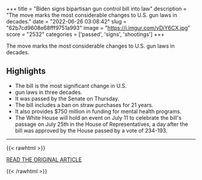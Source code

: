 +++
title = "Biden signs bipartisan gun control bill into law"
description = "The move marks the most considerable changes to U.S. gun laws in decades."
date = "2022-06-26 03:08:42"
slug = "62b7cd9608e68fff9751a993"
image = "https://i.imgur.com/vDiY6CX.jpg"
score = "2532"
categories = ['passed', 'signs', 'shootings']
+++

The move marks the most considerable changes to U.S. gun laws in decades.

## Highlights

- The bill is the most significant change in U.S.
- gun laws in three decades.
- It was passed by the Senate on Thursday.
- The bill includes a ban on straw purchases for 21 years.
- It also provides $750 million in funding for mental health programs.
- The White House will hold an event on July 11 to celebrate the bill's passage on July 25th in the House of Representatives, a day after the bill was approved by the House passed by a vote of 234-193.

---

{{< rawhtml >}}
  <p class="article-category">
    <a target="_blank" href="https://www.cbsnews.com/news/gun-control-biden-bill-into-law/">READ THE ORIGINAL ARTICLE</a>
  </p>
{{< /rawhtml >}}
